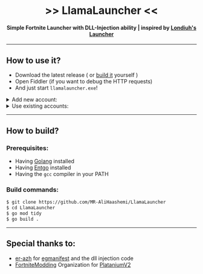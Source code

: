 <h1 align="center"> >> LlamaLauncher << </h1> 

<h4 align="center">Simple Fortnite Launcher with DLL-Injection ability | inspired by <a href="https://github.com/Londiuh/FortniteLauncher">Londiuh's Launcher</a></h4>

------

## How to use it?

  - Download the latest release ( or [build it](https://github.com/MR-AliHaashemi/LlamaLauncher/edit/main/README.md#how-to-build) yourself )
  - Open Fiddler (if you want to debug the HTTP requests)
  - And just start `llamalauncher.exe`!

<details>
  <summary>Add new account:</summary>
  
  ![HowToAddAccount](https://user-images.githubusercontent.com/60406325/153208329-b2147d04-741c-4599-9883-2eea2558386a.gif)
</details>

<details>
  <summary>Use existing accounts:</summary>
  
  ![HowToUseAccount](https://user-images.githubusercontent.com/60406325/153207671-e8e2bf62-28c5-4ff0-9cbb-aaca034c9600.gif)
</details>

------

## How to build?

### Prerequisites:
  - Having [Golang](https://go.dev/dl/) installed
  - Having [Entgo](https://entgo.io/) installed
  - Having the `gcc` compiler in your PATH

### Build commands:
```bash
$ git clone https://github.com/MR-AliHaashemi/LlamaLauncher
$ cd LlamaLauncher
$ go mod tidy
$ go build .
```

------

## Special thanks to:
  - [er-azh](https://github.com/er-azh) for [egmanifest](https://github.com/er-azh/egmanifest) and the dll injection code
  - [FortniteModding](https://github.com/FortniteModding) Organization for [PlataniumV2](https://github.com/FortniteModding/PlataniumV2)
